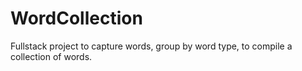 # WordCollection
Fullstack project to capture words, group by word type, to compile a collection of words.
